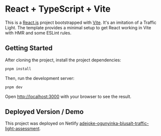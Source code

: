 # React + TypeScript + Vite
This is a [React.js](https://react.dev/reference/react) project bootstrapped with [Vite](https://vite.dev/guide/). It's an imitation of a Traffic Light. The template provides a minimal setup to get React working in Vite with HMR and some ESLint rules. 

## Getting Started
After cloning the project, install the project dependencies:

```bash
pnpm install
```

Then, run the development server:

```bash
pnpm dev
```

Open [http://localhost:3000](http://localhost:3000) with your browser to see the result.

## Deployed Version / Demo
This project was deployed on Netlify [adejoke-ogunyinka-blusalt-traffic-light-assessment](https://adejoke-blusalt-traffic-system.netlify.app/).
